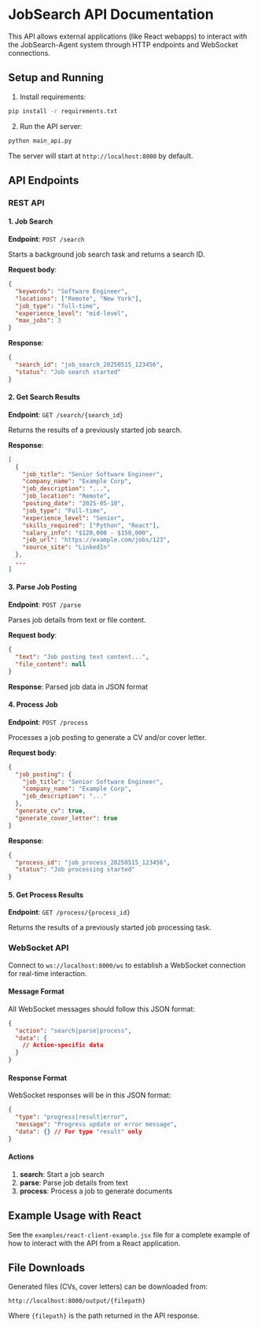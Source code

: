 # JobSearch API Documentation

This API allows external applications (like React webapps) to interact with the JobSearch-Agent system through HTTP endpoints and WebSocket connections.

## Setup and Running

1. Install requirements:
```bash
pip install -r requirements.txt
```

2. Run the API server:
```bash
python main_api.py
```

The server will start at `http://localhost:8000` by default.

## API Endpoints

### REST API

#### 1. Job Search

**Endpoint**: `POST /search`

Starts a background job search task and returns a search ID.

**Request body**:
```json
{
  "keywords": "Software Engineer",
  "locations": ["Remote", "New York"],
  "job_type": "full-time",
  "experience_level": "mid-level",
  "max_jobs": 3
}
```

**Response**:
```json
{
  "search_id": "job_search_20250515_123456",
  "status": "Job search started"
}
```

#### 2. Get Search Results

**Endpoint**: `GET /search/{search_id}`

Returns the results of a previously started job search.

**Response**:
```json
[
  {
    "job_title": "Senior Software Engineer",
    "company_name": "Example Corp",
    "job_description": "...",
    "job_location": "Remote",
    "posting_date": "2025-05-10",
    "job_type": "Full-time",
    "experience_level": "Senior",
    "skills_required": ["Python", "React"],
    "salary_info": "$120,000 - $150,000",
    "job_url": "https://example.com/jobs/123",
    "source_site": "LinkedIn"
  },
  ...
]
```

#### 3. Parse Job Posting

**Endpoint**: `POST /parse`

Parses job details from text or file content.

**Request body**:
```json
{
  "text": "Job posting text content...",
  "file_content": null
}
```

**Response**: Parsed job data in JSON format

#### 4. Process Job

**Endpoint**: `POST /process`

Processes a job posting to generate a CV and/or cover letter.

**Request body**:
```json
{
  "job_posting": {
    "job_title": "Senior Software Engineer",
    "company_name": "Example Corp",
    "job_description": "..."
  },
  "generate_cv": true,
  "generate_cover_letter": true
}
```

**Response**:
```json
{
  "process_id": "job_process_20250515_123456",
  "status": "Job processing started"
}
```

#### 5. Get Process Results

**Endpoint**: `GET /process/{process_id}`

Returns the results of a previously started job processing task.

### WebSocket API

Connect to `ws://localhost:8000/ws` to establish a WebSocket connection for real-time interaction.

#### Message Format

All WebSocket messages should follow this JSON format:

```json
{
  "action": "search|parse|process",
  "data": {
    // Action-specific data
  }
}
```

#### Response Format

WebSocket responses will be in this JSON format:

```json
{
  "type": "progress|result|error",
  "message": "Progress update or error message",
  "data": {} // For type "result" only
}
```

#### Actions

1. **search**: Start a job search
2. **parse**: Parse job details from text
3. **process**: Process a job to generate documents

## Example Usage with React

See the `examples/react-client-example.jsx` file for a complete example of how to interact with the API from a React application.

## File Downloads

Generated files (CVs, cover letters) can be downloaded from:

```
http://localhost:8000/output/{filepath}
```

Where `{filepath}` is the path returned in the API response.
